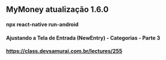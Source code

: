 ## MyMoney atualização 1.6.0

#### npx react-native run-android

#### Ajustando a Tela de Entrada (NewEntry) - Categorias - Parte 3

#### https://class.devsamurai.com.br/lectures/255